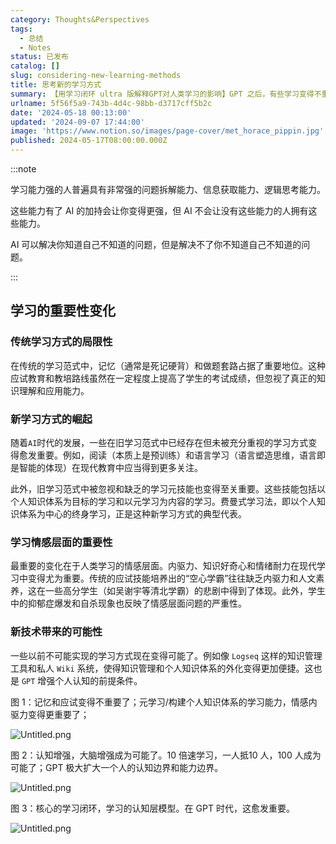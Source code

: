 ```yaml
---
category: Thoughts&Perspectives
tags:
  - 总结
  - Notes
status: 已发布
catalog: []
slug: considering-new-learning-methods
title: 思考新的学习方式
summary: 【用学习闭环 ultra 版解释GPT对人类学习的影响】GPT 之后，有些学习变得不重要了，有些学习变得更重要了，有些学习从不可能变成可能了。
urlname: 5f56f5a9-743b-4d4c-98bb-d3717cff5b2c
date: '2024-05-18 00:13:00'
updated: '2024-09-07 17:44:00'
image: 'https://www.notion.so/images/page-cover/met_horace_pippin.jpg'
published: 2024-05-17T08:00:00.000Z
---
```


:::note


学习能力强的人普遍具有非常强的问题拆解能力、信息获取能力、逻辑思考能力。


这些能力有了 AI 的加持会让你变得更强，但 AI 不会让没有这些能力的人拥有这些能力。


AI 可以解决你知道自己不知道的问题，但是解决不了你不知道自己不知道的问题。


:::


## 学习的重要性变化


### 传统学习方式的局限性


在传统的学习范式中，记忆（通常是死记硬背）和做题套路占据了重要地位。这种应试教育和教培路线虽然在一定程度上提高了学生的考试成绩，但忽视了真正的知识理解和应用能力。


### 新学习方式的崛起


随着`AI`时代的发展，一些在旧学习范式中已经存在但未被充分重视的学习方式变得愈发重要。例如，阅读（本质上是预训练）和语言学习（语言塑造思维，语言即是智能的体现）在现代教育中应当得到更多关注。


此外，旧学习范式中被忽视和缺乏的学习元技能也变得至关重要。这些技能包括以个人知识体系为目标的学习和以元学习为内容的学习。费曼式学习法，即以个人知识体系为中心的终身学习，正是这种新学习方式的典型代表。


### 学习情感层面的重要性


最重要的变化在于人类学习的情感层面。内驱力、知识好奇心和情绪耐力在现代学习中变得尤为重要。传统的应试技能培养出的“空心学霸”往往缺乏内驱力和人文素养，这在一些高分学生（如吴谢宇等清北学霸）的悲剧中得到了体现。此外，学生中的抑郁症爆发和自杀现象也反映了情感层面问题的严重性。


### 新技术带来的可能性


一些以前不可能实现的学习方式现在变得可能了。例如像 `Logseq` 这样的知识管理工具和私人 `Wiki` 系统，使得知识管理和个人知识体系的外化变得更加便捷。这也是 `GPT` 增强个人认知的前提条件。


图 1：记忆和应试变得不重要了；元学习/构建个人知识体系的学习能力，情感内驱力变得更重要了；


![Untitled.png](https://prod-files-secure.s3.us-west-2.amazonaws.com/5d24fe63-e567-4804-86f9-9fdc62e13082/a8319b77-00b3-43d9-9f99-e58187f20cfe/Untitled.png?X-Amz-Algorithm=AWS4-HMAC-SHA256&X-Amz-Content-Sha256=UNSIGNED-PAYLOAD&X-Amz-Credential=ASIAZI2LB4664HFBSG7E%2F20250129%2Fus-west-2%2Fs3%2Faws4_request&X-Amz-Date=20250129T053539Z&X-Amz-Expires=3600&X-Amz-Security-Token=IQoJb3JpZ2luX2VjEHsaCXVzLXdlc3QtMiJHMEUCIQCkQAyfCyIVzo9Km5qLSXUch8152VI5XzfjySk2OUntvAIgFXckg%2BFQxQajroC3T4FgoS5PoVQSb0TzqGur6zNsG1UqiAQIhP%2F%2F%2F%2F%2F%2F%2F%2F%2F%2FARAAGgw2Mzc0MjMxODM4MDUiDHUoR7174%2F0Z%2BRu96yrcA7oiDoKu0deesK5A6j2S6d0DEecbzgUJRWcECTuC2URIGHAelkY55pntYpLwoSrUHIafhVOIMU7qAwOyeRRgDJdpkRZ49Gqc7wllnbPHYbF0tVLSiOurBxLh5VPvx6EH8Xr3WFjBSxpOXGUu5VWsTsxr8ICtq2ehuWQmhsfAmjTk7XqP0%2F1Pw1MPjH2%2FSxXeTIqv20B%2F%2BimS%2B4hqfutNwPVTSk%2B3p7hSfRrrJgzFY9gxAjFD5ZQXjLHTP%2FnztW5NtWB1qQOzDT1cNUNuv5ARV1%2BCAkIta1KsOfFeyLpdQg2p6Y6yvpMd4tRbZx3XXie8ITmOXqdBnWfu7270OvC8Lga194QWxBkR9NQ9rcsHjrlOAnUyOIxjMlx11LW%2BVECCYxOAOFmFTLxjEzIqIZP%2Bl7fbor0y7EpG5tVweAINKAVwpt5KNj9UNR0TlChQL1AStlum9pnTz%2F%2FpZz2g9HqtKZiIlCny90joZ2m8hbXLs0zXIs6Cbe0v6CHjypbk%2BX9SXUMHl5cYasNauOs5W9HhVYYmXgeGMFKM3XaN9EFVpfb69rpUlWSGBV%2B7OP74lMGDP1DKqJgViHwgObmDtVFB7wH2qB9g%2FkAQ%2F5v35%2BCsRKqMfxe8o3mzt6cbZikuMI675rwGOqUBOAaIG3we5wosau3%2BndJbC51urpO4rOFZgFTahi7d%2F4RfE6YpUg5%2FTOswiAbEjViy8%2F4CLPHlSykHp17upVqnhfmbdQDQxZNH7QyH8HobUQqnuBtLH6uSQnyHeHKox5SYyjgEic3FRpfiqnZdTjPppcdu0gAonf%2Fy91og7SYAI1OgtStL6nkR9SE%2BJQmi7nDqSUixTq%2BFxVQZNQ1wti%2BFEFDJ1ZKN&X-Amz-Signature=e0d21233a87205f604fa411a7a4078a1f83358428319a789e0c43d2e9c64c7fa&X-Amz-SignedHeaders=host&x-id=GetObject)


图 2：认知增强，大脑增强成为可能了。10 倍速学习，一人抵10 人，100 人成为可能了；GPT 极大扩大一个人的认知边界和能力边界。


![Untitled.png](https://prod-files-secure.s3.us-west-2.amazonaws.com/5d24fe63-e567-4804-86f9-9fdc62e13082/e195b372-4d2b-479c-9e75-1be4e2c1412e/Untitled.png?X-Amz-Algorithm=AWS4-HMAC-SHA256&X-Amz-Content-Sha256=UNSIGNED-PAYLOAD&X-Amz-Credential=ASIAZI2LB4664HFBSG7E%2F20250129%2Fus-west-2%2Fs3%2Faws4_request&X-Amz-Date=20250129T053539Z&X-Amz-Expires=3600&X-Amz-Security-Token=IQoJb3JpZ2luX2VjEHsaCXVzLXdlc3QtMiJHMEUCIQCkQAyfCyIVzo9Km5qLSXUch8152VI5XzfjySk2OUntvAIgFXckg%2BFQxQajroC3T4FgoS5PoVQSb0TzqGur6zNsG1UqiAQIhP%2F%2F%2F%2F%2F%2F%2F%2F%2F%2FARAAGgw2Mzc0MjMxODM4MDUiDHUoR7174%2F0Z%2BRu96yrcA7oiDoKu0deesK5A6j2S6d0DEecbzgUJRWcECTuC2URIGHAelkY55pntYpLwoSrUHIafhVOIMU7qAwOyeRRgDJdpkRZ49Gqc7wllnbPHYbF0tVLSiOurBxLh5VPvx6EH8Xr3WFjBSxpOXGUu5VWsTsxr8ICtq2ehuWQmhsfAmjTk7XqP0%2F1Pw1MPjH2%2FSxXeTIqv20B%2F%2BimS%2B4hqfutNwPVTSk%2B3p7hSfRrrJgzFY9gxAjFD5ZQXjLHTP%2FnztW5NtWB1qQOzDT1cNUNuv5ARV1%2BCAkIta1KsOfFeyLpdQg2p6Y6yvpMd4tRbZx3XXie8ITmOXqdBnWfu7270OvC8Lga194QWxBkR9NQ9rcsHjrlOAnUyOIxjMlx11LW%2BVECCYxOAOFmFTLxjEzIqIZP%2Bl7fbor0y7EpG5tVweAINKAVwpt5KNj9UNR0TlChQL1AStlum9pnTz%2F%2FpZz2g9HqtKZiIlCny90joZ2m8hbXLs0zXIs6Cbe0v6CHjypbk%2BX9SXUMHl5cYasNauOs5W9HhVYYmXgeGMFKM3XaN9EFVpfb69rpUlWSGBV%2B7OP74lMGDP1DKqJgViHwgObmDtVFB7wH2qB9g%2FkAQ%2F5v35%2BCsRKqMfxe8o3mzt6cbZikuMI675rwGOqUBOAaIG3we5wosau3%2BndJbC51urpO4rOFZgFTahi7d%2F4RfE6YpUg5%2FTOswiAbEjViy8%2F4CLPHlSykHp17upVqnhfmbdQDQxZNH7QyH8HobUQqnuBtLH6uSQnyHeHKox5SYyjgEic3FRpfiqnZdTjPppcdu0gAonf%2Fy91og7SYAI1OgtStL6nkR9SE%2BJQmi7nDqSUixTq%2BFxVQZNQ1wti%2BFEFDJ1ZKN&X-Amz-Signature=79daea28bd4c6981330bac66d67fa4ee762b0e03646658c08825187326ed7daf&X-Amz-SignedHeaders=host&x-id=GetObject)


图 3：核心的学习闭环，学习的认知层模型。在 GPT 时代，这愈发重要。


![Untitled.png](https://prod-files-secure.s3.us-west-2.amazonaws.com/5d24fe63-e567-4804-86f9-9fdc62e13082/57f2a38d-97b9-407e-baa1-8fecb8348e87/Untitled.png?X-Amz-Algorithm=AWS4-HMAC-SHA256&X-Amz-Content-Sha256=UNSIGNED-PAYLOAD&X-Amz-Credential=ASIAZI2LB4664HFBSG7E%2F20250129%2Fus-west-2%2Fs3%2Faws4_request&X-Amz-Date=20250129T053539Z&X-Amz-Expires=3600&X-Amz-Security-Token=IQoJb3JpZ2luX2VjEHsaCXVzLXdlc3QtMiJHMEUCIQCkQAyfCyIVzo9Km5qLSXUch8152VI5XzfjySk2OUntvAIgFXckg%2BFQxQajroC3T4FgoS5PoVQSb0TzqGur6zNsG1UqiAQIhP%2F%2F%2F%2F%2F%2F%2F%2F%2F%2FARAAGgw2Mzc0MjMxODM4MDUiDHUoR7174%2F0Z%2BRu96yrcA7oiDoKu0deesK5A6j2S6d0DEecbzgUJRWcECTuC2URIGHAelkY55pntYpLwoSrUHIafhVOIMU7qAwOyeRRgDJdpkRZ49Gqc7wllnbPHYbF0tVLSiOurBxLh5VPvx6EH8Xr3WFjBSxpOXGUu5VWsTsxr8ICtq2ehuWQmhsfAmjTk7XqP0%2F1Pw1MPjH2%2FSxXeTIqv20B%2F%2BimS%2B4hqfutNwPVTSk%2B3p7hSfRrrJgzFY9gxAjFD5ZQXjLHTP%2FnztW5NtWB1qQOzDT1cNUNuv5ARV1%2BCAkIta1KsOfFeyLpdQg2p6Y6yvpMd4tRbZx3XXie8ITmOXqdBnWfu7270OvC8Lga194QWxBkR9NQ9rcsHjrlOAnUyOIxjMlx11LW%2BVECCYxOAOFmFTLxjEzIqIZP%2Bl7fbor0y7EpG5tVweAINKAVwpt5KNj9UNR0TlChQL1AStlum9pnTz%2F%2FpZz2g9HqtKZiIlCny90joZ2m8hbXLs0zXIs6Cbe0v6CHjypbk%2BX9SXUMHl5cYasNauOs5W9HhVYYmXgeGMFKM3XaN9EFVpfb69rpUlWSGBV%2B7OP74lMGDP1DKqJgViHwgObmDtVFB7wH2qB9g%2FkAQ%2F5v35%2BCsRKqMfxe8o3mzt6cbZikuMI675rwGOqUBOAaIG3we5wosau3%2BndJbC51urpO4rOFZgFTahi7d%2F4RfE6YpUg5%2FTOswiAbEjViy8%2F4CLPHlSykHp17upVqnhfmbdQDQxZNH7QyH8HobUQqnuBtLH6uSQnyHeHKox5SYyjgEic3FRpfiqnZdTjPppcdu0gAonf%2Fy91og7SYAI1OgtStL6nkR9SE%2BJQmi7nDqSUixTq%2BFxVQZNQ1wti%2BFEFDJ1ZKN&X-Amz-Signature=4fc6c69274320da1aa55f360e0c04ba15076f5e6a7e90a5d54ae21384538fc4f&X-Amz-SignedHeaders=host&x-id=GetObject)

